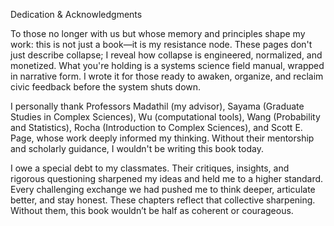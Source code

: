 Dedication & Acknowledgments

To those no longer with us but whose memory and principles shape my work: this is not just a book—it is my resistance node. These pages don't just describe collapse; I reveal how collapse is engineered, normalized, and monetized. What you're holding is a systems science field manual, wrapped in narrative form. I wrote it for those ready to awaken, organize, and reclaim civic feedback before the system shuts down.

I personally thank Professors Madathil (my advisor), Sayama (Graduate Studies in Complex Sciences), Wu (computational tools), Wang (Probability and Statistics), Rocha (Introduction to Complex Sciences), and Scott E. Page, whose work deeply informed my thinking. Without their mentorship and scholarly guidance, I wouldn't be writing this book today.

I owe a special debt to my classmates. Their critiques, insights, and rigorous questioning sharpened my ideas and held me to a higher standard. Every challenging exchange we had pushed me to think deeper, articulate better, and stay honest. These chapters reflect that collective sharpening. Without them, this book wouldn’t be half as coherent or courageous.

